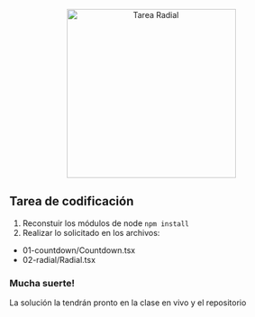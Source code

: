 
<p align="center">
  <a href="cursos.devtalles.com" target="blank"><img src="https://devtalles.com/files/homework/01-radial.png" width="300" alt="Tarea Radial" /></a>
</p>




## Tarea de codificación

1. Reconstuir los módulos de node ```npm install```
2. Realizar lo solicitado en los archivos:
 * 01-countdown/Countdown.tsx
 * 02-radial/Radial.tsx


### Mucha suerte!
La solución la tendrán pronto en la clase en vivo y el repositorio